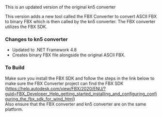 This is an updated version of the original kn5 converter

This version adds a new tool called the FBX Converter to convert ASCII FBX to binary FBX which is then called by the kn5 converter.
The FBX converter utilizes the FBX SDK.


### Changes to kn5 converter
- Updated to .NET Framework 4.8
- Creates binary FBX file alongside the original ASCII FBX.

### To Build
Make sure you install the FBX SDK and follow the steps in the link below to make sure the FBX Converter project can find the FBX SDK  
(https://help.autodesk.com/view/FBX/2020/ENU/?guid=FBX_Developer_Help_getting_started_installing_and_configuring_configuring_the_fbx_sdk_for_wind_html)  
Also ensure that the FBX converter and kn5 converter are on the same platform.  
